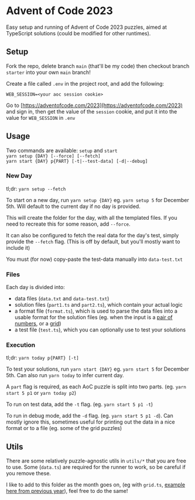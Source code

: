 # Advent of Code 2023

Easy setup and running of Advent of Code 2023 puzzles, aimed at TypeScript solutions (could be modified for other runtimes).

## Setup

Fork the repo, delete branch `main` (that'll be my code) then checkout branch `starter` into your own `main` branch!

Create a file called `.env` in the project root, and add the following:

```
WEB_SESSION=<your aoc session cookie>
```

Go to [https://adventofcode.com/2023](https://adventofcode.com/2023) and sign in, then get the value of the `session` cookie, and put it into the value for `WEB_SESSION` in `.env`

## Usage
Two commands are available: `setup` and `start`  
`yarn setup {DAY} [--force] [--fetch]`  
`yarn start {DAY} p{PART} [-t|--test-data] [-d|--debug]`

### New Day
tl;dr: `yarn setup --fetch`

To start on a new day, run `yarn setup {DAY}` eg. `yarn setup 5` for December 5th. Will default to the current day if no day is provided.

This will create the folder for the day, with all the templated files. If you need to recreate this for some reason, add `--force`.

It can also be configured to fetch the real data for the day's test, simply provide the `--fetch` flag. (This is off by default, but you'll mostly want to include it)

You must (for now) copy-paste the test-data manually into `data-test.txt`

### Files

Each day is divided into:
- data files (`data.txt` and `data-test.txt`)
- solution files (`part1.ts` and `part2.ts`), which contain your actual logic
- a format file (`format.ts`), which is used to parse the data files into a usable format for the solution files (eg. when the input is a [pair of numbers](https://github.com/mattbalmer/advent-of-code-2022/blob/main/day-02/format.ts), or a [grid](https://github.com/mattbalmer/advent-of-code-2022/blob/main/day-08/format.ts))
- a test file (`test.ts`), which you can optionally use to test your solutions

### Execution
tl;dr: `yarn today p{PART} [-t]`

To test your solutions, run `yarn start {DAY}` eg. `yarn start 5` for December 5th.
Can also run `yarn today` to infer current day.

A `part` flag is required, as each AoC puzzle is split into two parts. (eg. `yarn start 5 p1` or `yarn today p2`)

To run on test data, add the `-t` flag. (eg. `yarn start 5 p1 -t`)

To run in debug mode, add the `-d` flag. (eg. `yarn start 5 p1 -d`). Can mostly ignore this, sometimes useful for printing out the data in a nice format or to a file (eg. some of the grid puzzles)

## Utils
There are some relatively puzzle-agnostic utils in `utils/*` that you are free to use. Some (`data.ts`) are required for the runner to work, so be careful if you remove these.

I like to add to this folder as the month goes on, (eg with `grid.ts`, [example here from previous year](https://github.com/mattbalmer/advent-of-code-2022/blob/main/utils/grid.ts)), feel free to do the same!